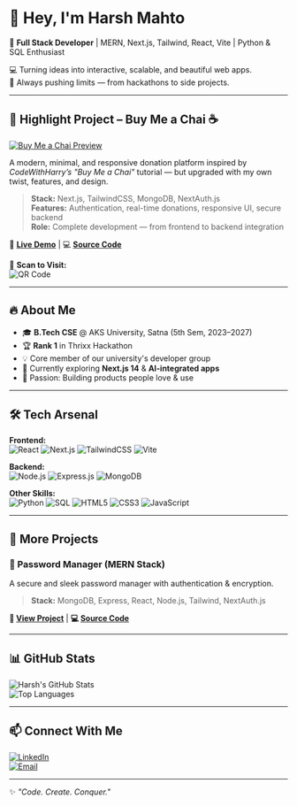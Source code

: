 # 👋 Hey, I'm Harsh Mahto  

🚀 **Full Stack Developer** | MERN, Next.js, Tailwind, React, Vite | Python & SQL Enthusiast  

💻 Turning ideas into interactive, scalable, and beautiful web apps.  
🎯 Always pushing limits — from hackathons to side projects.  

---

## 🌟 Highlight Project – Buy Me a Chai ☕  

[![Buy Me a Chai Preview](https://drive.google.com/uc?export=view&id=18mrzI7V0Fkno0GTiPu5xku3qOAqEpjOU)](https://get-me-a-chai-sepia.vercel.app/)  

A modern, minimal, and responsive donation platform inspired by *CodeWithHarry’s "Buy Me a Chai"* tutorial — but upgraded with my own twist, features, and design.  

> **Stack:** Next.js, TailwindCSS, MongoDB, NextAuth.js  
> **Features:** Authentication, real-time donations, responsive UI, secure backend  
> **Role:** Complete development — from frontend to backend integration  

🔗 **[Live Demo](https://get-me-a-chai-sepia.vercel.app/)** | 💻 **[Source Code](#)**  

📱 **Scan to Visit:**  
![QR Code](https://drive.google.com/uc?export=view&id=1c9xtSgA8c5Ngkic-QmlVDmTUym3cox_8)  

---

## 🔥 About Me  
- 🎓 **B.Tech CSE** @ AKS University, Satna (5th Sem, 2023–2027)  
- 🏆 **Rank 1** in Thrixx Hackathon  
- 💡 Core member of our university's developer group  
- 🌱 Currently exploring **Next.js 14** & **AI-integrated apps**  
- 📌 Passion: Building products people love & use  

---

## 🛠️ Tech Arsenal  

**Frontend:**  
![React](https://img.shields.io/badge/-React-61DBFB?logo=react&logoColor=black&style=for-the-badge)
![Next.js](https://img.shields.io/badge/-Next.js-black?logo=next.js&style=for-the-badge)
![TailwindCSS](https://img.shields.io/badge/-TailwindCSS-38B2AC?logo=tailwind-css&logoColor=white&style=for-the-badge)
![Vite](https://img.shields.io/badge/-Vite-646CFF?logo=vite&logoColor=white&style=for-the-badge)

**Backend:**  
![Node.js](https://img.shields.io/badge/-Node.js-339933?logo=node.js&logoColor=white&style=for-the-badge)
![Express.js](https://img.shields.io/badge/-Express.js-000000?logo=express&logoColor=white&style=for-the-badge)
![MongoDB](https://img.shields.io/badge/-MongoDB-47A248?logo=mongodb&logoColor=white&style=for-the-badge)

**Other Skills:**  
![Python](https://img.shields.io/badge/-Python-3776AB?logo=python&logoColor=white&style=for-the-badge)
![SQL](https://img.shields.io/badge/-SQL-003B57?logo=mysql&logoColor=white&style=for-the-badge)
![HTML5](https://img.shields.io/badge/-HTML5-E34F26?logo=html5&logoColor=white&style=for-the-badge)
![CSS3](https://img.shields.io/badge/-CSS3-1572B6?logo=css3&logoColor=white&style=for-the-badge)
![JavaScript](https://img.shields.io/badge/-JavaScript-F7DF1E?logo=javascript&logoColor=black&style=for-the-badge)

---

## 🚀 More Projects  

### 🔐 Password Manager (MERN Stack)  
A secure and sleek password manager with authentication & encryption.  
> **Stack:** MongoDB, Express, React, Node.js, Tailwind, NextAuth.js  

**🔗 [View Project](#)** | **💻 [Source Code](#)**  

---

## 📊 GitHub Stats  

![Harsh's GitHub Stats](https://github-readme-stats.vercel.app/api?username=HarshMahto&show_icons=true&theme=radical)  
![Top Languages](https://github-readme-stats.vercel.app/api/top-langs/?username=HarshMahto&layout=compact&theme=radical)  

---

## 📫 Connect With Me  
[![LinkedIn](https://img.shields.io/badge/-LinkedIn-0A66C2?logo=linkedin&logoColor=white&style=for-the-badge)](https://www.linkedin.com/in/harsh-mahto-52b8a9295)  
[![Email](https://img.shields.io/badge/-Email-D14836?logo=gmail&logoColor=white&style=for-the-badge)](mailto:harshmahto02@gmail.com)  

---

✨ _"Code. Create. Conquer."_  
